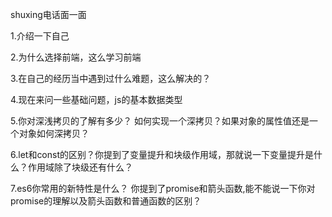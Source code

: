 shuxing电话面一面

1.介绍一下自己

2.为什么选择前端，这么学习前端

3.在自己的经历当中遇到过什么难题，这么解决的？

4.现在来问一些基础问题，js的基本数据类型

5.你对深浅拷贝的了解有多少？
如何实现一个深拷贝？如果对象的属性值还是一个对象如何深拷贝？

6.let和const的区别？你提到了变量提升和块级作用域，那就说一下变量提升是什么？作用域除了块级还有什么？

7.es6你常用的新特性是什么？
  你提到了promise和箭头函数,能不能说一下你对promise的理解以及箭头函数和普通函数的区别？


